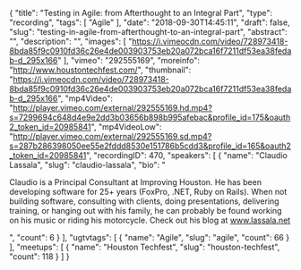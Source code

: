 {
  "title": "Testing in Agile: from Afterthought to an Integral Part",
  "type": "recording",
  "tags": [
    "Agile"
  ],
  "date": "2018-09-30T14:45:11",
  "draft": false,
  "slug": "testing-in-agile-from-afterthought-to-an-integral-part",
  "abstract": "",
  "description": "",
  "images": [
    "https://i.vimeocdn.com/video/728973418-8bda85f9c0910fd36c26e4de003903753eb20a072bca16f7211df53ea38fedab-d_295x166"
  ],
  "vimeo": "292555169",
  "moreinfo": "http://www.houstontechfest.com/",
  "thumbnail": "https://i.vimeocdn.com/video/728973418-8bda85f9c0910fd36c26e4de003903753eb20a072bca16f7211df53ea38fedab-d_295x166",
  "mp4Video": "http://player.vimeo.com/external/292555169.hd.mp4?s=7299694c648d4e9e2dd3b03656b898b995afebac&profile_id=175&oauth2_token_id=20985841",
  "mp4VideoLow": "http://player.vimeo.com/external/292555169.sd.mp4?s=287b286398050ee55e2fddd8530e151786b5cdd3&profile_id=165&oauth2_token_id=20985841",
  "recordingID": 470,
  "speakers": [
    {
      "name": "Claudio Lassala",
      "slug": "claudio-lassala",
      "bio": "<p>Claudio is a Principal Consultant at Improving Houston. He has been developing software for 25+ years (FoxPro, .NET, Ruby on Rails). When not building software, consulting with clients, doing presentations, delivering training, or hanging out with his family, he can probably be found working on his music or riding his motorcycle. Check out his blog at www.lassala.net</p>",
      "count": 6
    }
  ],
  "ugtvtags": [
    {
      "name": "Agile",
      "slug": "agile",
      "count": 66
    }
  ],
  "meetups": [
    {
      "name": "Houston Techfest",
      "slug": "houston-techfest",
      "count": 118
    }
  ]
}